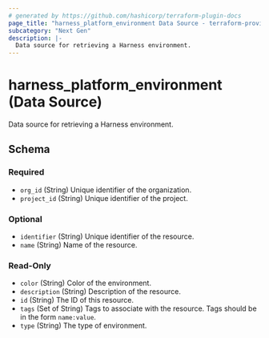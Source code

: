 ```yaml
---
# generated by https://github.com/hashicorp/terraform-plugin-docs
page_title: "harness_platform_environment Data Source - terraform-provider-harness"
subcategory: "Next Gen"
description: |-
  Data source for retrieving a Harness environment.
---
```


# harness_platform_environment (Data Source)

Data source for retrieving a Harness environment.



<!-- schema generated by tfplugindocs -->
## Schema

### Required

- `org_id` (String) Unique identifier of the organization.
- `project_id` (String) Unique identifier of the project.

### Optional

- `identifier` (String) Unique identifier of the resource.
- `name` (String) Name of the resource.

### Read-Only

- `color` (String) Color of the environment.
- `description` (String) Description of the resource.
- `id` (String) The ID of this resource.
- `tags` (Set of String) Tags to associate with the resource. Tags should be in the form `name:value`.
- `type` (String) The type of environment.


